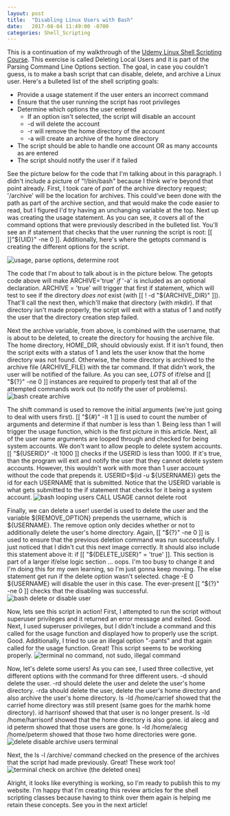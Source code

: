 ```yaml
---
layout: post
title:  "Disabling Linux Users with Bash"
date:   2017-08-04 11:49:00 -0700
categories: Shell_Scripting
---
```

This is a continuation of my walkthrough of the [Udemy Linux Shell Scripting Course]. This exercise is called Deleting Local Users and it is part of the Parsing Command Line Options section. The goal, in case you couldn't guess, is to make a bash script that can disable, delete, and archive a Linux user. Here's a bulleted list of the shell scripting goals:
* Provide a usage statement if the user enters an incorrect command
* Ensure that the user running the script has root privileges
* Determine which options the user entered
  * If an option isn't selected, the script will disable an account
  * -d will delete the account
  * -r will remove the home directory of the account
  * -a will create an archive of the home directory
* The script should be able to handle one account OR as many accounts as are entered
* The script should notify the user if it failed

See the picture below for the code that I'm talking about in this paragraph. I didn't include a picture of "!/bin/bash" because I think we're beyond that point already. First, I took care of *part* of the archive directory request; '/archive' will be the location for archives. This could've been done with the path as part of the archive section, and that would make the code easier to read, but I figured I'd try having an unchanging variable at the top. Next up was creating the usage statement. As you can see, it covers all of the command options that were previously described in the bulleted list. You'll see an if statement that checks that the user running the script is root: [[ ]]"${UID}" -ne 0 ]]. Additionally, here's where the getopts command is creating the different options for the script.

![usage, parse options, determine root]({{"/assets/disable_linux_user_bash/archive-determineroot.jpg"}})

The code that I'm about to talk about is in the picture below. The getopts code above will make ARCHIVE='true' *if* '-a' is included as an optional declaration. ARCHIVE = 'true' will trigger that first if statement, which will test to see if the directory *does not* exist (with [[ ! -d "${ARCHIVE_DIR}" ]]). That'll call the next then, which'll make that directory (with mkdir). If that directory isn't made properly, the script will exit with a status of 1 and notify the user that the directory creation step failed.

Next the archive variable, from above, is combined with the username, that is about to be deleted, to create the directory for housing the archive file. The home directory, HOME_DIR, should obviously exist. If it isn't found, then the script exits with a status of 1 and lets the user know that the home directory was not found. Otherwise, the home directory is archived to the archive file (ARCHIVE_FILE) with the tar command. If that didn't work, the user will be notified of the failure. As you can see, *LOTS* of if/else and [[ "${?}" -ne 0 ]] instances are required to properly test that all of the attempted commands work out (to notify the user of problems).  
![bash create archive]({{"/assets/disable_linux_user_bash/bash-create-archive.jpg"}})

The shift command is used to remove the initial arguments (we're just going to deal with users first). [[ "${#}" -lt 1 ]] is used to count the number of arguments and determine if that number is less than 1. Being less than 1 will trigger the usage function, which is the first picture in this article. Next, all of the user name arguments are looped through and checked for being system accounts. We don't want to allow people to delete system accounts. [[ "${USERID}" -lt 1000 ]] checks if the USERID is less than 1000. If it's true, than the program will exit and notify the user that they cannot delete system accounts. However, this wouldn't work with more than 1 user account without the code that prepends it. USERID=$(id -u ${USERNAME}) gets the id for each USERNAME that is submitted. Notice that the USERID variable is what gets submitted to the if statement that checks for it being a system account.
![bash looping users CALL USAGE cannot delete root]({{"/assets/disable_linux_user_bash/loopingusers-CANNOTdelroot.jpg"}})

Finally, we can delete a user! userdel is used to delete the user and the variable ${REMOVE_OPTION} prepends the username, which is ${USERNAME}. The remove option only decides whether or not to additionally delete the user's home directory. Again, [[ "${?}" -ne 0 ]] is used to ensure that the previous deletion command was run successfully. I just noticed that I didn't cut this next image correctly. It should also include this statement above it: if [[ "${DELETE_USER}" = 'true' ]]. This section is part of a larger if/else logic section ... oops. I'm too busy to change it and I'm doing this for my own learning, so I'm just gonna keep moving. The else statement get run if the delete option wasn't selected. chage -E 0 ${USERNAME} will disable the user in this case. The ever-present [[ "${?}" -ne 0 ]] checks that the disabling was successful.
![bash delete or disable user]({{"/assets/disable_linux_user_bash/delete-or-disable-user.jpg"}})

Now, lets see this script in action! First, I attempted to run the script without superuser privileges and it returned an error message and exited. Good. Next, I used superuser privileges, but I didn't include a command and this called for the usage function and displayed how to properly use the script. Good. Additionally, I tried to use an illegal option "-pants" and that again called for the usage function. Great! This script seems to be working properly.
![terminal no command, not sudo, illegal command]({{"/assets/disable_linux_user_bash/notroot-nocommand-illegalcommand.jpg"}})

Now, let's delete some users! As you can see, I used three collective, yet different options with the command for three different users. -d should delete the user. -rd should delete the user and delete the user's home directory. -rda should delete the user, delete the user's home directory and also archive the user's home directory. ls -ld /home/carrief showed that the carrief home directory was still present (same goes for the marhk home directory). id harrisonf showed that that user is no longer present. ls -ld /home/harrisonf showed that the home directory is also gone. id alecg and id peterm showed that those users are gone. ls -ld /home/alecg /home/peterm showed that those two home directories were gone.
![delete disable archive users terminal]({{"/assets/disable_linux_user_bash/delete-disable-archive-users.jpg"}})

Next, the ls -l /archive/ command checked on the presence of the archives that the script had made previously. Great! These work too!
![terminal check on archive (the deleted ones)]({{"/assets/disable_linux_user_bash/check-on-archive.jpg"}})

Alright, it looks like everything is working, so I'm ready to publish this to my website. I'm happy that I'm creating this review articles for the shell scripting classes because having to think over them again is helping me retain these concepts. See you in the next article!

[Udemy Linux Shell Scripting Course]:https://www.udemy.com/linux-shell-scripting-projects

